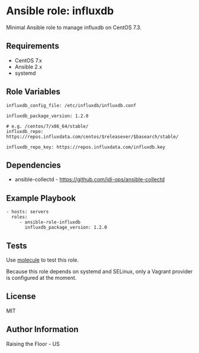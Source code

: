 Ansible role: influxdb
=========

Minimal Ansible role to manage influxdb on CentOS 7.3.

Requirements
------------

 * CentOS 7.x
 * Ansible 2.x
 * systemd

Role Variables
--------------

```
influxdb_config_file: /etc/influxdb/influxdb.conf

influxdb_package_version: 1.2.0

# e.g. /centos/7/x86_64/stable/
influxdb_repo: https://repos.influxdata.com/centos/$releasever/$basearch/stable/

influxdb_repo_key: https://repos.influxdata.com/influxdb.key
```

Dependencies
------------

 * ansible-collectd - https://github.com/idi-ops/ansible-collectd

Example Playbook
----------------

    - hosts: servers
      roles:
         - ansible-role-influxdb
           influxdb_package_version: 1.2.0

Tests
-----

Use [molecule](https://github.com/metacloud/molecule) to test this role.

Because this role depends on systemd and SELinux, only a Vagrant provider is configured at the moment.

License
-------

MIT

Author Information
------------------

Raising the Floor - US
